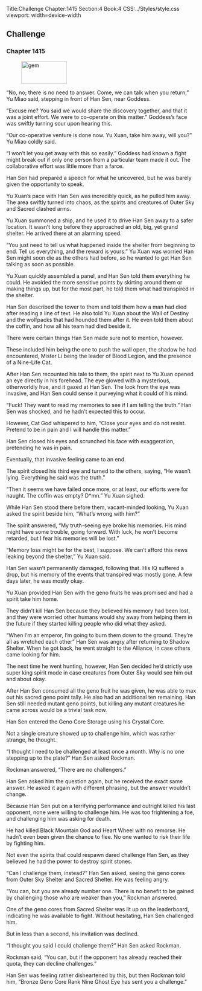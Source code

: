 Title:Challenge 
Chapter:1415 
Section:4 
Book:4 
CSS:../Styles/style.css 
viewport: width=device-width
  
## Challenge
### Chapter 1415
  
<figure>
	<img src="../Images/gem.gif" alt="gem" id="gem" width="120" height="60" />
</figure>
  

  
“No, no; there is no need to answer. Come, we can talk when you return,” Yu Miao said, stepping in front of Han Sen, near Goddess.

“Excuse me? You said we would share the discovery together, and that it was a joint effort. We were to co-operate on this matter.” Goddess’s face was swiftly turning sour upon hearing this.

“Our co-operative venture is done now. Yu Xuan, take him away, will you?” Yu Miao coldly said.

“I won’t let you get away with this so easily.” Goddess had known a fight might break out if only one person from a particular team made it out. The collaborative effort was little more than a farce.

Han Sen had prepared a speech for what he uncovered, but he was barely given the opportunity to speak.

Yu Xuan’s pace with Han Sen was incredibly quick, as he pulled him away. The area swiftly turned into chaos, as the spirits and creatures of Outer Sky and Sacred clashed arms.

Yu Xuan summoned a ship, and he used it to drive Han Sen away to a safer location. It wasn’t long before they approached an old, big, yet grand shelter. He arrived there at an alarming speed.

“You just need to tell us what happened inside the shelter from beginning to end. Tell us everything, and the reward is yours.” Yu Xuan was worried Han Sen might soon die as the others had before, so he wanted to get Han Sen talking as soon as possible.

Yu Xuan quickly assembled a panel, and Han Sen told them everything he could. He avoided the more sensitive points by skirting around them or making things up, but for the most part, he told them what had transpired in the shelter.

Han Sen described the tower to them and told them how a man had died after reading a line of text. He also told Yu Xuan about the Wall of Destiny and the wolfpacks that had hounded them after it. He even told them about the coffin, and how all his team had died beside it.

There were certain things Han Sen made sure not to mention, however.

These included him being the one to push the wall open, the shadow he had encountered, Mister Li being the leader of Blood Legion, and the presence of a Nine-Life Cat.

After Han Sen recounted his tale to them, the spirit next to Yu Xuan opened an eye directly in his forehead. The eye glowed with a mysterious, otherworldly hue, and it gazed at Han Sen. The look from the eye was invasive, and Han Sen could sense it purveying what it could of his mind.

“Fuck! They want to read my memories to see if I am telling the truth.” Han Sen was shocked, and he hadn’t expected this to occur.

However, Cat God whispered to him, “Close your eyes and do not resist. Pretend to be in pain and I will handle this matter.”

Han Sen closed his eyes and scrunched his face with exaggeration, pretending he was in pain.

Eventually, that invasive feeling came to an end.

The spirit closed his third eye and turned to the others, saying, “He wasn’t lying. Everything he said was the truth.”

“Then it seems we have failed once more, or at least, our efforts were for naught. The coffin was empty? D*mn.” Yu Xuan sighed.

While Han Sen stood there before them, vacant-minded looking, Yu Xuan asked the spirit beside him, “What’s wrong with him?”

The spirit answered, “My truth-seeing eye broke his memories. His mind might have some trouble, going forward. With luck, he won’t become retarded, but I fear his memories will be lost.”

“Memory loss might be for the best, I suppose. We can’t afford this news leaking beyond the shelter,” Yu Xuan said.

Han Sen wasn’t permanently damaged, following that. His IQ suffered a drop, but his memory of the events that transpired was mostly gone. A few days later, he was mostly okay.

Yu Xuan provided Han Sen with the geno fruits he was promised and had a spirit take him home.

They didn’t kill Han Sen because they believed his memory had been lost, and they were worried other humans would shy away from helping them in the future if they started killing people who did what they asked.

“When I’m an emperor, I’m going to burn them down to the ground. They’re all as wretched each other” Han Sen was angry after returning to Shadow Shelter. When he got back, he went straight to the Alliance, in case others came looking for him.

The next time he went hunting, however, Han Sen decided he’d strictly use super king spirit mode in case creatures from Outer Sky would see him out and about okay.

After Han Sen consumed all the geno fruit he was given, he was able to max out his sacred geno point tally. He also had an additional ten remaining. Han Sen still needed mutant geno points, but killing any mutant creatures he came across would be a trivial task now.

Han Sen entered the Geno Core Storage using his Crystal Core.

Not a single creature showed up to challenge him, which was rather strange, he thought.

“I thought I need to be challenged at least once a month. Why is no one stepping up to the plate?” Han Sen asked Rockman.

Rockman answered, “There are no challengers.”

Han Sen asked him the question again, but he received the exact same answer. He asked it again with different phrasing, but the answer wouldn’t change.

Because Han Sen put on a terrifying performance and outright killed his last opponent, none were willing to challenge him. He was too frightening a foe, and challenging him was asking for death.

He had killed Black Mountain God and Heart Wheel with no remorse. He hadn’t even been given the chance to flee. No one wanted to risk their life by fighting him.

Not even the spirits that could respawn dared challenge Han Sen, as they believed he had the power to destroy spirit stones.

“Can I challenge them, instead?” Han Sen asked, seeing the geno cores from Outer Sky Shelter and Sacred Shelter. He was feeling angry.

“You can, but you are already number one. There is no benefit to be gained by challenging those who are weaker than you,” Rockman answered.

One of the geno cores from Sacred Shelter was lit up on the leaderboard, indicating he was available to fight. Without hesitating, Han Sen challenged him.

But in less than a second, his invitation was declined.

“I thought you said I could challenge them?” Han Sen asked Rockman.

Rockman said, “You can, but if the opponent has already reached their quota, they can decline challenges.”

Han Sen was feeling rather disheartened by this, but then Rockman told him, “Bronze Geno Core Rank Nine Ghost Eye has sent you a challenge.”